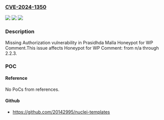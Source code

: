 ### [CVE-2024-1350](https://cve.mitre.org/cgi-bin/cvename.cgi?name=CVE-2024-1350)
![](https://img.shields.io/static/v1?label=Product&message=Honeypot%20for%20WP%20Comment&color=blue)
![](https://img.shields.io/static/v1?label=Version&message=n%2Fa%3C%3D%202.2.3%20&color=brighgreen)
![](https://img.shields.io/static/v1?label=Vulnerability&message=CWE-862%20Missing%20Authorization&color=brighgreen)

### Description

Missing Authorization vulnerability in Prasidhda Malla Honeypot for WP Comment.This issue affects Honeypot for WP Comment: from n/a through 2.2.3.

### POC

#### Reference
No PoCs from references.

#### Github
- https://github.com/20142995/nuclei-templates

